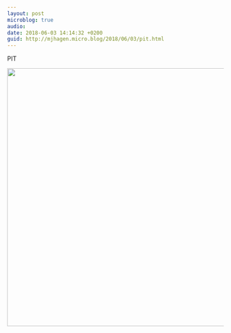 ```yaml
---
layout: post
microblog: true
audio: 
date: 2018-06-03 14:14:32 +0200
guid: http://mjhagen.micro.blog/2018/06/03/pit.html
---
```

PIT

<img src="http://mjhagen.micro.blog/uploads/2018/84aebfc8fe.jpg" width="600" height="600" />
